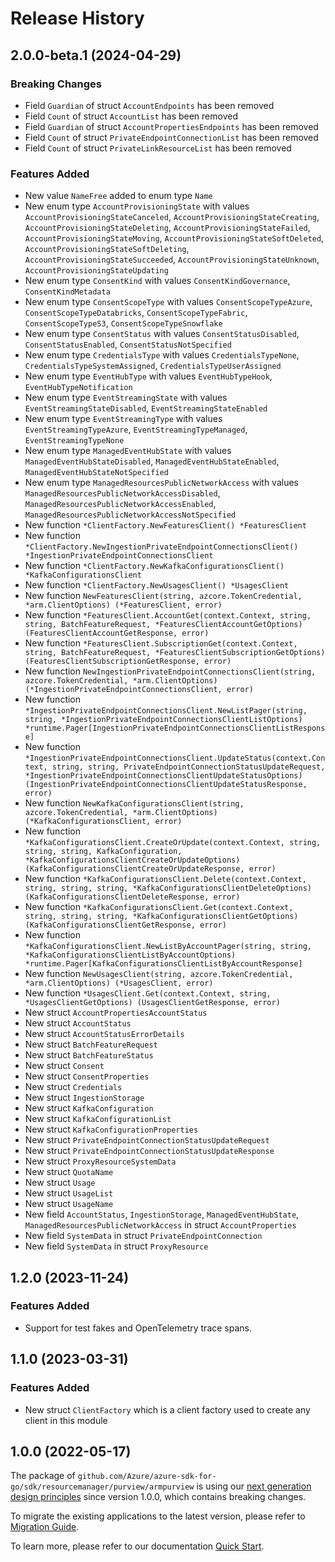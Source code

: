 # Release History

## 2.0.0-beta.1 (2024-04-29)
### Breaking Changes

- Field `Guardian` of struct `AccountEndpoints` has been removed
- Field `Count` of struct `AccountList` has been removed
- Field `Guardian` of struct `AccountPropertiesEndpoints` has been removed
- Field `Count` of struct `PrivateEndpointConnectionList` has been removed
- Field `Count` of struct `PrivateLinkResourceList` has been removed

### Features Added

- New value `NameFree` added to enum type `Name`
- New enum type `AccountProvisioningState` with values `AccountProvisioningStateCanceled`, `AccountProvisioningStateCreating`, `AccountProvisioningStateDeleting`, `AccountProvisioningStateFailed`, `AccountProvisioningStateMoving`, `AccountProvisioningStateSoftDeleted`, `AccountProvisioningStateSoftDeleting`, `AccountProvisioningStateSucceeded`, `AccountProvisioningStateUnknown`, `AccountProvisioningStateUpdating`
- New enum type `ConsentKind` with values `ConsentKindGovernance`, `ConsentKindMetadata`
- New enum type `ConsentScopeType` with values `ConsentScopeTypeAzure`, `ConsentScopeTypeDatabricks`, `ConsentScopeTypeFabric`, `ConsentScopeTypeS3`, `ConsentScopeTypeSnowflake`
- New enum type `ConsentStatus` with values `ConsentStatusDisabled`, `ConsentStatusEnabled`, `ConsentStatusNotSpecified`
- New enum type `CredentialsType` with values `CredentialsTypeNone`, `CredentialsTypeSystemAssigned`, `CredentialsTypeUserAssigned`
- New enum type `EventHubType` with values `EventHubTypeHook`, `EventHubTypeNotification`
- New enum type `EventStreamingState` with values `EventStreamingStateDisabled`, `EventStreamingStateEnabled`
- New enum type `EventStreamingType` with values `EventStreamingTypeAzure`, `EventStreamingTypeManaged`, `EventStreamingTypeNone`
- New enum type `ManagedEventHubState` with values `ManagedEventHubStateDisabled`, `ManagedEventHubStateEnabled`, `ManagedEventHubStateNotSpecified`
- New enum type `ManagedResourcesPublicNetworkAccess` with values `ManagedResourcesPublicNetworkAccessDisabled`, `ManagedResourcesPublicNetworkAccessEnabled`, `ManagedResourcesPublicNetworkAccessNotSpecified`
- New function `*ClientFactory.NewFeaturesClient() *FeaturesClient`
- New function `*ClientFactory.NewIngestionPrivateEndpointConnectionsClient() *IngestionPrivateEndpointConnectionsClient`
- New function `*ClientFactory.NewKafkaConfigurationsClient() *KafkaConfigurationsClient`
- New function `*ClientFactory.NewUsagesClient() *UsagesClient`
- New function `NewFeaturesClient(string, azcore.TokenCredential, *arm.ClientOptions) (*FeaturesClient, error)`
- New function `*FeaturesClient.AccountGet(context.Context, string, string, BatchFeatureRequest, *FeaturesClientAccountGetOptions) (FeaturesClientAccountGetResponse, error)`
- New function `*FeaturesClient.SubscriptionGet(context.Context, string, BatchFeatureRequest, *FeaturesClientSubscriptionGetOptions) (FeaturesClientSubscriptionGetResponse, error)`
- New function `NewIngestionPrivateEndpointConnectionsClient(string, azcore.TokenCredential, *arm.ClientOptions) (*IngestionPrivateEndpointConnectionsClient, error)`
- New function `*IngestionPrivateEndpointConnectionsClient.NewListPager(string, string, *IngestionPrivateEndpointConnectionsClientListOptions) *runtime.Pager[IngestionPrivateEndpointConnectionsClientListResponse]`
- New function `*IngestionPrivateEndpointConnectionsClient.UpdateStatus(context.Context, string, string, PrivateEndpointConnectionStatusUpdateRequest, *IngestionPrivateEndpointConnectionsClientUpdateStatusOptions) (IngestionPrivateEndpointConnectionsClientUpdateStatusResponse, error)`
- New function `NewKafkaConfigurationsClient(string, azcore.TokenCredential, *arm.ClientOptions) (*KafkaConfigurationsClient, error)`
- New function `*KafkaConfigurationsClient.CreateOrUpdate(context.Context, string, string, string, KafkaConfiguration, *KafkaConfigurationsClientCreateOrUpdateOptions) (KafkaConfigurationsClientCreateOrUpdateResponse, error)`
- New function `*KafkaConfigurationsClient.Delete(context.Context, string, string, string, *KafkaConfigurationsClientDeleteOptions) (KafkaConfigurationsClientDeleteResponse, error)`
- New function `*KafkaConfigurationsClient.Get(context.Context, string, string, string, *KafkaConfigurationsClientGetOptions) (KafkaConfigurationsClientGetResponse, error)`
- New function `*KafkaConfigurationsClient.NewListByAccountPager(string, string, *KafkaConfigurationsClientListByAccountOptions) *runtime.Pager[KafkaConfigurationsClientListByAccountResponse]`
- New function `NewUsagesClient(string, azcore.TokenCredential, *arm.ClientOptions) (*UsagesClient, error)`
- New function `*UsagesClient.Get(context.Context, string, *UsagesClientGetOptions) (UsagesClientGetResponse, error)`
- New struct `AccountPropertiesAccountStatus`
- New struct `AccountStatus`
- New struct `AccountStatusErrorDetails`
- New struct `BatchFeatureRequest`
- New struct `BatchFeatureStatus`
- New struct `Consent`
- New struct `ConsentProperties`
- New struct `Credentials`
- New struct `IngestionStorage`
- New struct `KafkaConfiguration`
- New struct `KafkaConfigurationList`
- New struct `KafkaConfigurationProperties`
- New struct `PrivateEndpointConnectionStatusUpdateRequest`
- New struct `PrivateEndpointConnectionStatusUpdateResponse`
- New struct `ProxyResourceSystemData`
- New struct `QuotaName`
- New struct `Usage`
- New struct `UsageList`
- New struct `UsageName`
- New field `AccountStatus`, `IngestionStorage`, `ManagedEventHubState`, `ManagedResourcesPublicNetworkAccess` in struct `AccountProperties`
- New field `SystemData` in struct `PrivateEndpointConnection`
- New field `SystemData` in struct `ProxyResource`


## 1.2.0 (2023-11-24)
### Features Added

- Support for test fakes and OpenTelemetry trace spans.


## 1.1.0 (2023-03-31)
### Features Added

- New struct `ClientFactory` which is a client factory used to create any client in this module


## 1.0.0 (2022-05-17)

The package of `github.com/Azure/azure-sdk-for-go/sdk/resourcemanager/purview/armpurview` is using our [next generation design principles](https://azure.github.io/azure-sdk/general_introduction.html) since version 1.0.0, which contains breaking changes.

To migrate the existing applications to the latest version, please refer to [Migration Guide](https://aka.ms/azsdk/go/mgmt/migration).

To learn more, please refer to our documentation [Quick Start](https://aka.ms/azsdk/go/mgmt).